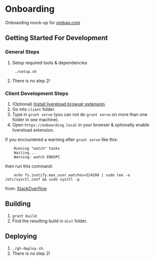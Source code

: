 # Onboarding

Onboarding mock-up for [ombaq.com](https://ombaq.com)

## Getting Started For Development

### General Steps
1. Setup required tools & dependencies
		
		./setup.sh

2. There is no step 2!

### Client Development Steps

1. (Optional) [Install livereload browser extension](http://feedback.livereload.com/knowledgebase/articles/86242-how-do-i-install-and-use-the-browser-extensions).
2. Go into `client` folder.
3. Type in `grunt serve` (you can not do `grunt serve` on more than one folder in one machine).
4. Open `https://onboarding.local` in your browser & optionally enable livereload extension.

If you encountered a warning after `grunt serve` like this:

		Running "watch" tasks
		Waiting...
		Warning: watch ENOSPC

then run this command:

		echo fs.inotify.max_user_watches=524288 | sudo tee -a /etc/sysctl.conf && sudo sysctl -p

from: [StackOverflow](http://stackoverflow.com/questions/16748737/grunt-watch-error-waiting-fatal-error-watch-enospc)

## Building

1. `grunt build`.
2. Find the resulting build in `dist` folder.

## Deploying

1. `./gh-deploy.sh`.
2. There is no step 2!
